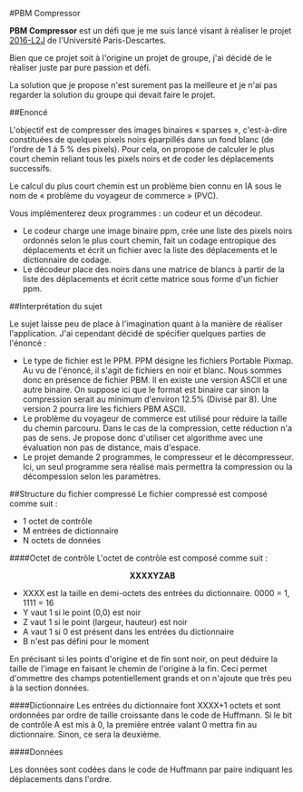 #PBM Compressor

**PBM Compressor** est un défi que je me suis lancé visant à réaliser le projet [2016-L2J](http://www.ens.math-info.univ-paris5.fr/projets-informatiques/doku.php?id=projets:licence2:2016-2017) de l'Université Paris-Descartes.

Bien que ce projet soit à l'origine un projet de groupe, j'ai décidé de le réaliser juste par pure passion et défi.

La solution que je propose n'est surement pas la meilleure et je n'ai pas regarder la solution du groupe qui devait faire le projet.
 
##Enoncé

L'objectif est de compresser des images binaires « sparses », c'est-à-dire constituées de quelques pixels noirs éparpillés dans un fond blanc (de l'ordre de 1 à 5 % des pixels). Pour cela, on propose de calculer le plus court chemin reliant tous les pixels noirs et de coder les déplacements successifs.

Le calcul du plus court chemin est un problème bien connu en IA sous le nom de « problème du voyageur de commerce » (PVC).

Vous implémenterez deux programmes : un codeur et un décodeur. 
* Le codeur charge une image binaire ppm, crée une liste des pixels noirs ordonnés selon le plus court chemin, fait un codage entropique des déplacements et écrit un fichier avec la liste des déplacements et le dictionnaire de codage.
* Le décodeur place des noirs dans une matrice de blancs à partir de la liste des déplacements et écrit cette matrice sous forme d'un fichier ppm.

##Interprétation du sujet

Le sujet laisse peu de place à l'imagination quant à la manière de réaliser l'application. J'ai cependant décidé de spécifier quelques parties de l'énoncé :
* Le type de fichier est le PPM. PPM désigne les fichiers Portable Pixmap. Au vu de l'énoncé, il s'agit de fichiers en noir et blanc. Nous sommes donc en présence de fichier PBM. Il en existe une version ASCII et une autre binaire. On suppose ici que le format est binaire car sinon la compression serait au minimum d'environ 12.5% (Divisé par 8). Une version 2 pourra lire les fichiers PBM ASCII.
* Le problème du voyageur de commerce est utilisé pour réduire la taille du chemin parcouru. Dans le cas de la compression, cette réduction n'a pas de sens. Je propose donc d'utiliser cet algorithme avec une évaluation non pas de distance, mais d'espace.
* Le projet demande 2 programmes, le compresseur et le décompresseur. Ici, un seul programme sera réalisé mais permettra la compression ou la décompession selon les paramètres.

##Structure du fichier compressé
Le fichier compressé est composé comme suit :

+ 1 octet de contrôle
+ M entrées de dictionnaire
+ N octets de données

####Octet de contrôle
L'octet de contrôle est composé comme suit :

<p align=center><b>XXXXYZAB</b></p>

+ XXXX est la taille en demi-octets des entrées du dictionnaire. 0000 = 1, 1111 = 16
+ Y vaut 1 si le point (0,0) est noir
+ Z vaut 1 si le point (largeur, hauteur) est noir
+ A vaut 1 si 0 est présent dans les entrées du dictionnaire
+ B n'est pas défini pour le moment

En précisant si les points d'origine et de fin sont noir, on peut déduire la taille de l'image en faisant le chemin de l'origine à la fin.
Ceci permet d'ommettre des champs potentiellement grands et on n'ajoute que très peu à la section données.

####Dictionnaire
Les entrées du dictionnaire font XXXX+1 octets et sont ordonnées par ordre de taille croissante dans le code de Huffmann. Si le bit de contrôle A est mis à 0, la première entrée valant 0 mettra fin au dictionnaire. Sinon, ce sera la deuxième.

####Données

Les données sont codées dans le code de Huffmann par paire indiquant les déplacements dans l'ordre.